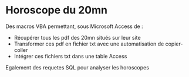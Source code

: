 # Horoscope du 20mn

Des macros VBA permettant, sous Microsoft Access de :

- Récupérer tous les pdf des 20mn situés sur leur site
- Transformer ces pdf en fichier txt avec une automatisation de copier-coller
- Intégrer ces fichiers txt dans une table Access

Egalement des requetes SQL pour analyser les horoscopes
